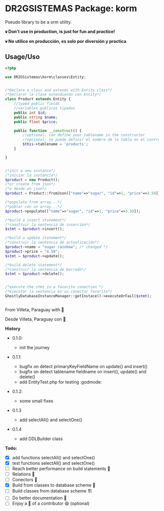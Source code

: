 # DR2GSISTEMAS Package: korm

Pseudo library to be a orm utility.

**:skull: Don't use in production, is just for fun and practice!**

**:skull: No utilice en producción, es solo por diversión y practica**

## Usage/Uso

````PHP
<?php

use DR2GSistemas\korm\classes\Entity;


/*Declare a class and extends with Entity class*/
/*Declarar la clase extendiendo con Entity*/
class Product extends Entity {
    //typed public fields
    //variables publicas tipadas
    public int $id;
    public string $name;
    public float $price;

    public function __construct() {
        //optional: can define your tablename in the constructor
        //opcional: se puede definir el nombre de la tabla en el contructor
        $this->tablename = 'products';
    }

}


/*init a new instance*/
/*iniciar la instancia*/
$product = new Product();
/*or create from json*/
/*o desde un json*/
$product = Product::fromJson(["name"=>"sugar", "id"=>1, "price"=>3.59]);

/*populate from array...*/
/*poblar con un array...*/
$product->populate(["name"=>"sugar", "id"=>1, "price"=>3.59]);

/*build a insert statement*/
/*construir la sentencia de inserción*/
$stmt = $product->insert();

/*build a update statement*/
/*construir la sentencia de actualización*/
$product->name = "sugar rainbow"; /* changed */
$product->price = "4.59";
$stmt = $product->update();

/*build delete statement*/
/*construir la sentencia de borrado*/
$stmt = $product->delete();


/*execute the stmt in a favorite conection */
/*ejecutar la sentencia en su conector favorito*/
GhostlyDatabaseInstanceManager::getInstace()->executeOrFail($stmt);



````
From Villeta, Paraguay with :sparkling_heart:

Desde Villeta, Paraguay con :sparkling_heart:

**History**

- 0.1.0:
    - init the journey

- 0.1.1:
    - bugfix on detect primaryKeyFieldName on update() and insert()
    - bugfix on detect tablename fieldname on insert(), update() and delete()
    - add EntityTest.php for testing :godmode:

- 0.1.2:
    - some small fixes

- 0.1.3
    - add selectAll() and selectOne()

- 0.1.4
    - add DDLBuilder class

**Todo:**

- [x] add functions selectAll() and selectOne()
- [x] test functions selectAll() and selectOne()
- [ ] Reach better performance on build statements :speedboat:
- [ ] Relations :link:
- [ ] Conectors :electric_plug:
- [x] Build from classes to database scheme :electric_plug:
- [ ] Build classes from database scheme :building_construction:
- [ ] Do better documentation :book:
- [ ] Enjoy a :beer: of a contributor :smile: (optional)

